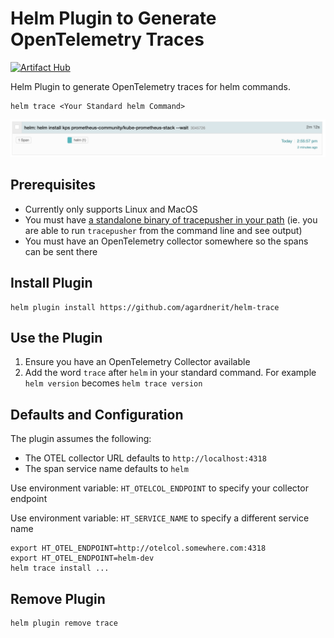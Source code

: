 # Helm Plugin to Generate OpenTelemetry Traces

[![Artifact Hub](https://img.shields.io/endpoint?url=https://artifacthub.io/badge/repository/helm-trace)](https://artifacthub.io/packages/search?repo=helm-trace)

Helm Plugin to generate OpenTelemetry traces for helm commands.

```
helm trace <Your Standard helm Command>
```

![helm trace install](assets/helm-trace-install.png)

## Prerequisites
- Currently only supports Linux and MacOS
- You must have [a standalone binary of tracepusher in your path](https://github.com/agardnerIT/tracepusher/releases/latest) (ie. you are able to run `tracepusher` from the command line and see output)
- You must have an OpenTelemetry collector somewhere so the spans can be sent there

## Install Plugin

```
helm plugin install https://github.com/agardnerit/helm-trace
```

## Use the Plugin

1. Ensure you have an OpenTelemetry Collector available
2. Add the word `trace` after `helm` in your standard command. For example `helm version` becomes `helm trace version`

## Defaults and Configuration

The plugin assumes the following:

- The OTEL collector URL defaults to `http://localhost:4318`
- The span service name defaults to `helm`

Use environment variable: `HT_OTELCOL_ENDPOINT` to specify your collector endpoint

Use environment variable: `HT_SERVICE_NAME` to specify a different service name

```
export HT_OTEL_ENDPOINT=http://otelcol.somewhere.com:4318
export HT_OTEL_ENDPOINT=helm-dev
helm trace install ...
```

## Remove Plugin

```
helm plugin remove trace
```
